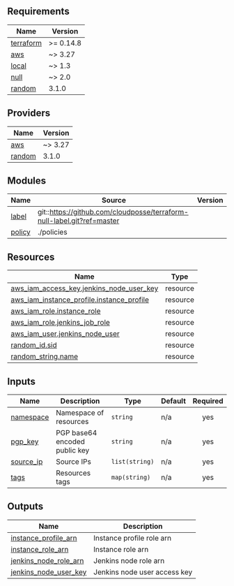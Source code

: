 <!-- BEGINNING OF PRE-COMMIT-TERRAFORM DOCS HOOK -->
## Requirements

| Name | Version |
|------|---------|
| <a name="requirement_terraform"></a> [terraform](#requirement\_terraform) | >= 0.14.8 |
| <a name="requirement_aws"></a> [aws](#requirement\_aws) | ~> 3.27 |
| <a name="requirement_local"></a> [local](#requirement\_local) | ~> 1.3 |
| <a name="requirement_null"></a> [null](#requirement\_null) | ~> 2.0 |
| <a name="requirement_random"></a> [random](#requirement\_random) | 3.1.0 |

## Providers

| Name | Version |
|------|---------|
| <a name="provider_aws"></a> [aws](#provider\_aws) | ~> 3.27 |
| <a name="provider_random"></a> [random](#provider\_random) | 3.1.0 |

## Modules

| Name | Source | Version |
|------|--------|---------|
| <a name="module_label"></a> [label](#module\_label) | git::https://github.com/cloudposse/terraform-null-label.git?ref=master |  |
| <a name="module_policy"></a> [policy](#module\_policy) | ./policies |  |

## Resources

| Name | Type |
|------|------|
| [aws_iam_access_key.jenkins_node_user_key](https://registry.terraform.io/providers/hashicorp/aws/latest/docs/resources/iam_access_key) | resource |
| [aws_iam_instance_profile.instance_profile](https://registry.terraform.io/providers/hashicorp/aws/latest/docs/resources/iam_instance_profile) | resource |
| [aws_iam_role.instance_role](https://registry.terraform.io/providers/hashicorp/aws/latest/docs/resources/iam_role) | resource |
| [aws_iam_role.jenkins_job_role](https://registry.terraform.io/providers/hashicorp/aws/latest/docs/resources/iam_role) | resource |
| [aws_iam_user.jenkins_node_user](https://registry.terraform.io/providers/hashicorp/aws/latest/docs/resources/iam_user) | resource |
| [random_id.sid](https://registry.terraform.io/providers/hashicorp/random/3.1.0/docs/resources/id) | resource |
| [random_string.name](https://registry.terraform.io/providers/hashicorp/random/3.1.0/docs/resources/string) | resource |

## Inputs

| Name | Description | Type | Default | Required |
|------|-------------|------|---------|:--------:|
| <a name="input_namespace"></a> [namespace](#input\_namespace) | Namespace of resources | `string` | n/a | yes |
| <a name="input_pgp_key"></a> [pgp\_key](#input\_pgp\_key) | PGP base64 encoded public key | `string` | n/a | yes |
| <a name="input_source_ip"></a> [source\_ip](#input\_source\_ip) | Source IPs | `list(string)` | n/a | yes |
| <a name="input_tags"></a> [tags](#input\_tags) | Resources tags | `map(string)` | n/a | yes |

## Outputs

| Name | Description |
|------|-------------|
| <a name="output_instance_profile_arn"></a> [instance\_profile\_arn](#output\_instance\_profile\_arn) | Instance profile role arn |
| <a name="output_instance_role_arn"></a> [instance\_role\_arn](#output\_instance\_role\_arn) | Instance role arn |
| <a name="output_jenkins_node_role_arn"></a> [jenkins\_node\_role\_arn](#output\_jenkins\_node\_role\_arn) | Jenkins node role arn |
| <a name="output_jenkins_node_user_key"></a> [jenkins\_node\_user\_key](#output\_jenkins\_node\_user\_key) | Jenkins node user access key |
<!-- END OF PRE-COMMIT-TERRAFORM DOCS HOOK -->
